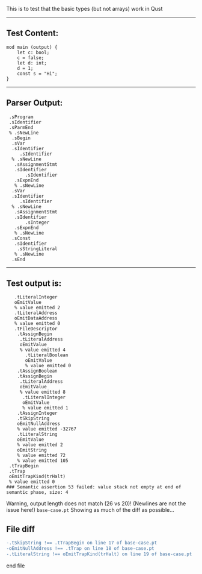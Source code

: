 This is to test that the basic types (but not arrays) work in Qust

-------------------------


Test Content: 
-------------------------
```
mod main (output) {  
    let c: bool;
    c = false;
    let d: int;
    d = 1;
    const s = "Hi";
}
```
------------------------


Parser Output: 
-------------------------
```
 .sProgram
 .sIdentifier
 .sParmEnd
 % .sNewLine
  .sBegin
  .sVar
  .sIdentifier
     .sIdentifier
  % .sNewLine
   .sAssignmentStmt
   .sIdentifier
       .sIdentifier
   .sExpnEnd
   % .sNewLine
  .sVar
  .sIdentifier
     .sIdentifier
  % .sNewLine
   .sAssignmentStmt
   .sIdentifier
       .sInteger
   .sExpnEnd
   % .sNewLine
  .sConst
   .sIdentifier
    .sStringLiteral
   % .sNewLine
  .sEnd

```
------------------------

Test output is: 
-------------------------
```
   .tLiteralInteger
   oEmitValue
   % value emitted 2
   .tLiteralAddress
   oEmitDataAddress
   % value emitted 0
   .tFileDescriptor
    .tAssignBegin
     .tLiteralAddress
     oEmitValue
     % value emitted 4
       .tLiteralBoolean
       oEmitValue
       % value emitted 0
    .tAssignBoolean
    .tAssignBegin
     .tLiteralAddress
     oEmitValue
     % value emitted 8
      .tLiteralInteger
      oEmitValue
      % value emitted 1
    .tAssignInteger
    .tSkipString
    oEmitNullAddress
    % value emitted -32767
    .tLiteralString
    oEmitValue
    % value emitted 2
    oEmitString
    % value emitted 72
    % value emitted 105
 .tTrapBegin
 .tTrap
 oEmitTrapKind(trHalt)
 % value emitted 0
### Semantic assertion 53 failed: value stack not empty at end of semantic phase, size: 4

```


Warning, output length does not match (26 vs 20)!  (Newlines are not the issue here!) `base-case.pt`
Showing as much of the diff as possible...

File diff
-------------------------
```diff
-.tSkipString !== .tTrapBegin on line 17 of base-case.pt
-oEmitNullAddress !== .tTrap on line 18 of base-case.pt
-.tLiteralString !== oEmitTrapKind(trHalt) on line 19 of base-case.pt

```
end file
